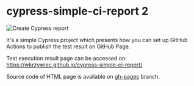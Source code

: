 # cypress-simple-ci-report 2

![Create Cypress report](https://github.com/wkrzywiec/cypress-simple-ci-report/workflows/Create%20Cypress%20report/badge.svg)

It's a simple Cypress project which presents how you can set up GitHub Actions to publish the test result on GitHub Page.

Test execution result page can be accessed on: https://wkrzywiec.github.io/cypress-simple-ci-report/

Source code of HTML page is available on [gh-pages](https://github.com/wkrzywiec/cypress-simple-ci-report/tree/gh-pages) branch.

